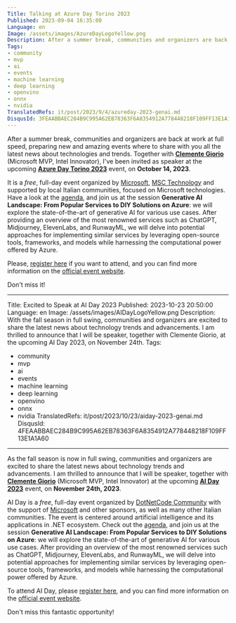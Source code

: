 ```yaml
---
Title: Talking at Azure Day Torino 2023
Published: 2023-09-04 16:35:00
Language: en
Image: /assets/images/AzureDayLogoYellow.png
Description: After a summer break, communities and organizers are back at work at full speed, preparing new and amazing events where to share with you all the latest news about technologies and trends. Together with Clemente Giorio, I've been invited as speaker at the upcoming Azure Day Torino 2023 event, on October 14, 2023.
Tags:
- community
- mvp
- ai
- events
- machine learning
- deep learning
- openvino
- onnx
- nvidia
TranslatedRefs: it/post/2023/9/4/azureday-2023-genai.md
DisqusId: 3FEAABBAEC284B9C995A62EB78363F6A8354912A778448218F109FF13E1A1A60
---
```

After a summer break, communities and organizers are back at work at full speed, preparing new and amazing events where to share with you all the latest news about technologies and trends. Together with **<a href="https://www.linkedin.com/in/clemente-giorio-03a61811/" target="_blank">Clemente Giorio</a>** (Microsoft MVP, Intel Innovator), I've been invited as speaker at the upcoming **<a href="https://www.azureday.it/" target="_blank">Azure Day Torino 2023</a>** event, on  **October 14, 2023**.

It is a *free*, full-day event organized by <a href="https://www.microsoft.com/" target="_blank">Microsoft</a>, <a href="https://www.msc.com/tech-italy" target="_blank">MSC Technology</a> and supported by local Italian communities, focused on Microsoft technologies. Have a look at the <a href="https://www.ugidotnet.org/tv/episodio/3174/Small-Talks/Generative-AI-a-look-into-open-source-models-and-toolkits" target="_blank">agenda</a>, and join us at the session **Generative AI Landscape: From Popular Services to DIY Solutions on Azure**</a>: we will explore the state-of-the-art of generative AI for various use cases. After providing an overview of the most renowned services such as ChatGPT, Midjourney, ElevenLabs, and RunwayML, we will delve into potential approaches for implementing similar services by leveraging open-source tools, frameworks, and models while harnessing the computational power offered by Azure.

Please, <a href="https://www.eventbrite.it/e/registrazione-azure-day-torino-2023-608538704647" target="_blank">register here</a> if you want to attend, and you can find more information on the <a href="https://www.azureday.it/" target="_blank">official event website</a>.

Don't miss it!




---
Title: Excited to Speak at AI Day 2023
Published: 2023-10-23 20:50:00
Language: en
Image: /assets/images/AIDayLogoYellow.png
Description: With the fall season in full swing, communities and organizers are excited to share the latest news about technology trends and advancements. I am thrilled to announce that I will be speaker, together with Clemente Giorio, at the upcoming AI Day 2023, on November 24th.
Tags:
- community
- mvp
- ai
- events
- machine learning
- deep learning
- openvino
- onnx
- nvidia
TranslatedRefs: it/post/2023/10/23/aiday-2023-genai.md
DisqusId: 4FEAABBAEC284B9C995A62EB78363F6A8354912A778448218F109FF13E1A1A60
---

As the fall season is now in full swing, communities and organizers are excited to share the latest news about technology trends and advancements. I am thrilled to announce that I will be speaker, together with **<a href="https://www.linkedin.com/in/clemente-giorio-03a61811/" target="_blank">Clemente Giorio</a>** (Microsoft MVP, Intel Innovator) at the upcoming **<a href="https://aiday.dotnetdev.it/" target="_blank">AI Day 2023</a>** event, on **November 24th, 2023**.

AI Day is a *free*, full-day event organized by <a href="DotNetCode" target="_blank">DotNetCode Community</a> with the support of <a href="https://www.microsoft.com/" target="_blank">Microsoft</a> and other sponsors, as well as many other Italian communities. The event is centered around artificial intelligence and its applications in .NET ecosystem. Check out the <a href="https://aiday.dotnetdev.it/agenda" target="_blank">agenda</a>, and join us at the session **Generative AI Landscape: From Popular Services to DIY Solutions on Azure**</a>: we will explore the state-of-the-art of generative AI for various use cases. After providing an overview of the most renowned services such as ChatGPT, Midjourney, ElevenLabs, and RunwayML, we will delve into potential approaches for implementing similar services by leveraging open-source tools, frameworks, and models while harnessing the computational power offered by Azure.

To attend AI Day, please <a href="https://www.eventbrite.it/e/registrazione-ai-day-2023-608538704647" target="_blank">register here</a>, and you can find more information on the <a href="https://www.aiday.it/" target="_blank">official event website</a>.

Don't miss this fantastic opportunity!